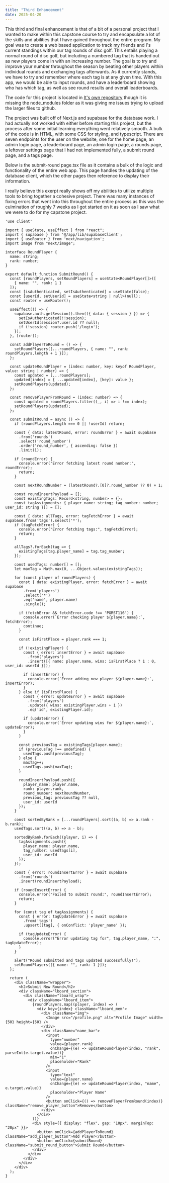 ```yaml
---
title: "Third Enhancement"
date: 2025-04-20
---
```


This third and final enhancement is that of a bit of a personal project that I wanted to make within this capstone course to try and encapsulate a lot of the skills and abilities that I have gained throughout the entire program. My goal was to create a web based application to track my friends and I's current standings within our tag rounds of disc golf. This entails playing a normal round of disc golf, but including a numbered tag that is handed out as new players come in with an increasing number. The goal is to try and improve your number throughout the season by beating other players within individual rounds and exchanging tags afterwards. As it currently stands, we have to try and remember where each tag is at any given time. With this app, we would be able to input rounds, and have a leaderboard showing who has which tag, as well as see round results and overall leaderboards.

The code for this project is located in [It's own repository](https://github.com/Jfarquhar33/Disc-Golf-App) though it is missing the node_modules folder as it was giving me issues trying to upload the larger files to github.

The project was built off of Next.js and supabase for the database work. I had actually not worked with either before starting this project, but the process after some initial learning everything went relatively smooth. A bulk of the code is in HTML, with some CSS for styling, and typescript. There are seven endpoints for the user on the website, one for the home page, an admin login page, a leaderboard page, an admin login page, a rounds page, a leftover settings page that I had not implemented fully, a submit round page, and a tags page.

Below is the submit-round page.tsx file as it contains a bulk of the logic and functionality of the entire web app. This page handles the updating of the database client, which the other pages then reference to display their information.

I really believe this exerpt really shows off my abilities to utilize multiple tools to bring together a cohesive project. There was many instances of fixing errors that went into this throughout the entire process as this was the culmination of roughly 7 weeks as I got started on it as soon as I saw what we were to do for my capstone project.

```
'use client'

import { useState, useEffect } from "react";
import { supabase } from '@/app/lib/supabaseClient';
import { useRouter } from 'next/navigation';
import Image from "next/image";

interface RoundPlayer {
  name: string;
  rank: number;
}

export default function SubmitRound() {
  const [roundPlayers, setRoundPlayers] = useState<RoundPlayer[]>([
    { name: "", rank: 1 }
  ]);
  const [isAuthenticated, setIsAuthenticated] = useState(false);
  const [userId, setUserId] = useState<string | null>(null);
  const router = useRouter();

  useEffect(() => {
    supabase.auth.getSession().then(({ data: { session } }) => {
      setIsAuthenticated(!!session);
      setUserId(session?.user.id ?? null);
      if (!session) router.push('/login');
    });
  }, [router]);

  const addPlayerToRound = () => {
    setRoundPlayers([...roundPlayers, { name: "", rank: roundPlayers.length + 1 }]);
  };

  const updateRoundPlayer = (index: number, key: keyof RoundPlayer, value: string | number) => {
    const updated = [...roundPlayers];
    updated[index] = { ...updated[index], [key]: value };
    setRoundPlayers(updated);
  };

  const removePlayerFromRound = (index: number) => {
    const updated = roundPlayers.filter((_, i) => i !== index);
    setRoundPlayers(updated);
  };

  const submitRound = async () => {
    if (roundPlayers.length === 0 || !userId) return;

    const { data: latestRound, error: roundError } = await supabase
      .from('rounds')
      .select('round_number')
      .order('round_number', { ascending: false })
      .limit(1);

    if (roundError) {
      console.error("Error fetching latest round number:", roundError);
      return;
    }

    const nextRoundNumber = (latestRound?.[0]?.round_number ?? 0) + 1;

    const roundInsertPayload = [];
    const existingTags: Record<string, number> = {};
    const tagAssignments: { player_name: string; tag_number: number; user_id: string }[] = [];

    const { data: allTags, error: tagFetchError } = await supabase.from('tags').select('*');
    if (tagFetchError) {
      console.error("Error fetching tags:", tagFetchError);
      return;
    }

    allTags?.forEach(tag => {
      existingTags[tag.player_name] = tag.tag_number;
    });

    const usedTags: number[] = [];
    let maxTag = Math.max(0, ...Object.values(existingTags));

    for (const player of roundPlayers) {
      const { data: existingPlayer, error: fetchError } = await supabase
        .from('players')
        .select('*')
        .eq('name', player.name)
        .single();

      if (fetchError && fetchError.code !== 'PGRST116') {
        console.error(`Error checking player ${player.name}:`, fetchError);
        continue;
      }

      const isFirstPlace = player.rank === 1;

      if (!existingPlayer) {
        const { error: insertError } = await supabase
          .from('players')
          .insert([{ name: player.name, wins: isFirstPlace ? 1 : 0, user_id: userId }]);

        if (insertError) {
          console.error(`Error adding new player ${player.name}:`, insertError);
        }
      } else if (isFirstPlace) {
        const { error: updateError } = await supabase
          .from('players')
          .update({ wins: existingPlayer.wins + 1 })
          .eq('id', existingPlayer.id);

        if (updateError) {
          console.error(`Error updating wins for ${player.name}:`, updateError);
        }
      }

      const previousTag = existingTags[player.name];
      if (previousTag !== undefined) {
        usedTags.push(previousTag);
      } else {
        maxTag++;
        usedTags.push(maxTag);
      }

      roundInsertPayload.push({
        player_name: player.name,
        rank: player.rank,
        round_number: nextRoundNumber,
        previous_tag: previousTag ?? null,
        user_id: userId
      });
    }

    const sortedByRank = [...roundPlayers].sort((a, b) => a.rank - b.rank);
    usedTags.sort((a, b) => a - b);

    sortedByRank.forEach((player, i) => {
      tagAssignments.push({
        player_name: player.name,
        tag_number: usedTags[i],
        user_id: userId
      });
    });

    const { error: roundInsertError } = await supabase
      .from('rounds')
      .insert(roundInsertPayload);

    if (roundInsertError) {
      console.error("Failed to submit round:", roundInsertError);
      return;
    }

    for (const tag of tagAssignments) {
      const { error: tagUpdateError } = await supabase
        .from('tags')
        .upsert([tag], { onConflict: 'player_name' });

      if (tagUpdateError) {
        console.error("Error updating tag for", tag.player_name, ":", tagUpdateError);
      }
    }

    alert("Round submitted and tags updated successfully!");
    setRoundPlayers([{ name: "", rank: 1 }]);
  };

  return (
    <div className="wrapper">
      <h2>Submit New Round</h2>
      <div className="lboard_section">
        <div className="lboard_wrap">
          <div className="lboard_item">
            {roundPlayers.map((player, index) => (
              <div key={index} className="lboard_mem">
                <div className="img">
                  <Image src="/profile.png" alt="Profile Image" width={50} height={50} />
                </div>
                <div className="name_bar">
                  <input
                    type="number"
                    value={player.rank}
                    onChange={(e) => updateRoundPlayer(index, "rank", parseInt(e.target.value))}
                    min="1"
                    placeholder="Rank"
                  />
                  <input
                    type="text"
                    value={player.name}
                    onChange={(e) => updateRoundPlayer(index, "name", e.target.value)}
                    placeholder="Player Name"
                  />
                  <button onClick={() => removePlayerFromRound(index)} className="remove_player_button">Remove</button>
                </div>
              </div>
            ))}
            <div style={{ display: "flex", gap: "10px", marginTop: "20px" }}>
              <button onClick={addPlayerToRound} className="add_player_button">Add Player</button>
              <button onClick={submitRound} className="submit_round_button">Submit Round</button>
            </div>
          </div>
        </div>
      </div>
    </div>
  );
}

```
